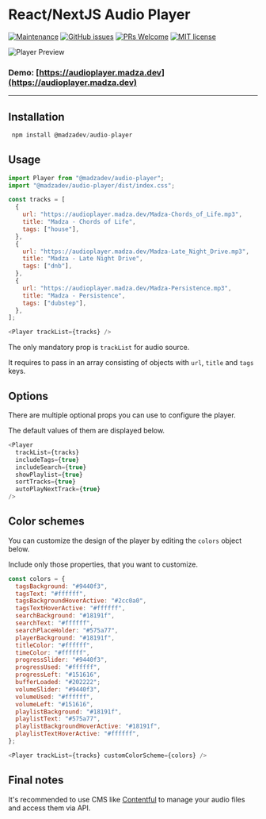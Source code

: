 # React/NextJS Audio Player

[![Maintenance](https://img.shields.io/badge/Maintained%3F-yes-green.svg)](https://github.com/madzadev/audio-player/graphs/commit-activity)
[![GitHub issues](https://img.shields.io/github/issues/madzadev/audio-player)](https://github.com/madzadev/audio-player/issues/)
[![PRs Welcome](https://img.shields.io/badge/PRs-welcome-brightgreen.svg?style=flat-square)](http://makeapullrequest.com)
[![MIT license](https://img.shields.io/badge/License-MIT-blue.svg)](https://choosealicense.com/licenses/mit/)

![Player Preview](https://i.imgur.com/qVX68ve.gif)

### Demo: [https://audioplayer.madza.dev](https://audioplayer.madza.dev)

---

## Installation

```javascript
 npm install @madzadev/audio-player
```

## Usage

```javascript
import Player from "@madzadev/audio-player";
import "@madzadev/audio-player/dist/index.css";
```

```javascript
const tracks = [
  {
    url: "https://audioplayer.madza.dev/Madza-Chords_of_Life.mp3",
    title: "Madza - Chords of Life",
    tags: ["house"],
  },
  {
    url: "https://audioplayer.madza.dev/Madza-Late_Night_Drive.mp3",
    title: "Madza - Late Night Drive",
    tags: ["dnb"],
  },
  {
    url: "https://audioplayer.madza.dev/Madza-Persistence.mp3",
    title: "Madza - Persistence",
    tags: ["dubstep"],
  },
];
```

```javascript
<Player trackList={tracks} />
```

The only mandatory prop is `trackList` for audio source.

It requires to pass in an array consisting of objects with `url`, `title` and `tags` keys.

## Options

There are multiple optional props you can use to configure the player.

The default values of them are displayed below.

```javascript
<Player
  trackList={tracks}
  includeTags={true}
  includeSearch={true}
  showPlaylist={true}
  sortTracks={true}
  autoPlayNextTrack={true}
/>
```

## Color schemes

You can customize the design of the player by editing the `colors` object below.

Include only those properties, that you want to customize.

```javascript
const colors = {
  tagsBackground: "#9440f3",
  tagsText: "#ffffff",
  tagsBackgroundHoverActive: "#2cc0a0",
  tagsTextHoverActive: "#ffffff",
  searchBackground: "#18191f",
  searchText: "#ffffff",
  searchPlaceHolder: "#575a77",
  playerBackground: "#18191f",
  titleColor: "#ffffff",
  timeColor: "#ffffff",
  progressSlider: "#9440f3",
  progressUsed: "#ffffff",
  progressLeft: "#151616",
  bufferLoaded: "#202222";
  volumeSlider: "#9440f3",
  volumeUsed: "#ffffff",
  volumeLeft: "#151616",
  playlistBackground: "#18191f",
  playlistText: "#575a77",
  playlistBackgroundHoverActive: "#18191f",
  playlistTextHoverActive: "#ffffff",
};
```

```javascript
<Player trackList={tracks} customColorScheme={colors} />
```

## Final notes

It's recommended to use CMS like [Contentful](https://www.contentful.com) to manage your audio files and access them via API.
